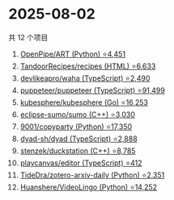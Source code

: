 # 2025-08-02

共 12 个项目

<!-- BEGIN GITHUB -->
<!-- 最后更新时间 2025-08-02 16:12:26 +0800 -->
1. [OpenPipe/ART (Python) ⭐4,451](https://github.com/OpenPipe/ART)
1. [TandoorRecipes/recipes (HTML) ⭐6,633](https://github.com/TandoorRecipes/recipes)
1. [devlikeapro/waha (TypeScript) ⭐2,490](https://github.com/devlikeapro/waha)
1. [puppeteer/puppeteer (TypeScript) ⭐91,499](https://github.com/puppeteer/puppeteer)
1. [kubesphere/kubesphere (Go) ⭐16,253](https://github.com/kubesphere/kubesphere)
1. [eclipse-sumo/sumo (C++) ⭐3,030](https://github.com/eclipse-sumo/sumo)
1. [9001/copyparty (Python) ⭐17,350](https://github.com/9001/copyparty)
1. [dyad-sh/dyad (TypeScript) ⭐2,888](https://github.com/dyad-sh/dyad)
1. [stenzek/duckstation (C++) ⭐8,785](https://github.com/stenzek/duckstation)
1. [playcanvas/editor (TypeScript) ⭐412](https://github.com/playcanvas/editor)
1. [TideDra/zotero-arxiv-daily (Python) ⭐2,351](https://github.com/TideDra/zotero-arxiv-daily)
1. [Huanshere/VideoLingo (Python) ⭐14,252](https://github.com/Huanshere/VideoLingo)
<!-- END GITHUB -->
